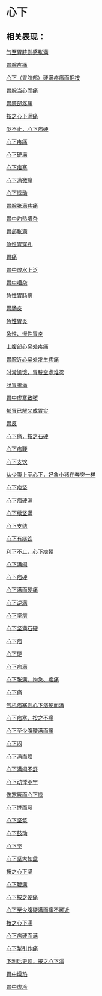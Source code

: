 # 心下## 相关表现：[气至胃脘则感胀满](https://www.gmzyjc.com/search/result?wd=气至胃脘则感胀满)[胃脘疼痛](https://www.gmzyjc.com/search/result?wd=胃脘疼痛)[心下（胃脘部）硬满疼痛而拒按](https://www.gmzyjc.com/search/result?wd=心下（胃脘部）硬满疼痛而拒按)[胃脘当心而痛](https://www.gmzyjc.com/search/result?wd=胃脘当心而痛)[胃脘部疼痛](https://www.gmzyjc.com/search/result?wd=胃脘部疼痛)[按之心下满痛](https://www.gmzyjc.com/search/result?wd=按之心下满痛)[呕不止，心下痞硬](https://www.gmzyjc.com/search/result?wd=呕不止，心下痞硬)[心下疼痛](https://www.gmzyjc.com/search/result?wd=心下疼痛)[心下硬满](https://www.gmzyjc.com/search/result?wd=心下硬满)[心下痞塞](https://www.gmzyjc.com/search/result?wd=心下痞塞)[心下满微痛](https://www.gmzyjc.com/search/result?wd=心下满微痛)[心下悸动](https://www.gmzyjc.com/search/result?wd=心下悸动)[胃脘胀满疼痛](https://www.gmzyjc.com/search/result?wd=胃脘胀满疼痛)[胃中灼热嘈杂](https://www.gmzyjc.com/search/result?wd=胃中灼热嘈杂)[胃部胀满](https://www.gmzyjc.com/search/result?wd=胃部胀满)[急性胃穿孔](https://www.gmzyjc.com/search/result?wd=急性胃穿孔)[胃痛](https://www.gmzyjc.com/search/result?wd=胃痛)[胃中酸水上泛](https://www.gmzyjc.com/search/result?wd=胃中酸水上泛)[胃中嘈杂](https://www.gmzyjc.com/search/result?wd=胃中嘈杂)[急性胃肠病](https://www.gmzyjc.com/search/result?wd=急性胃肠病)[胃肠炎](https://www.gmzyjc.com/search/result?wd=胃肠炎)[急性胃炎](https://www.gmzyjc.com/search/result?wd=急性胃炎)[急性、慢性胃炎](https://www.gmzyjc.com/search/result?wd=急性、慢性胃炎)[上腹部心窝处疼痛](https://www.gmzyjc.com/search/result?wd=上腹部心窝处疼痛)[胃脘近心窝处发生疼痛](https://www.gmzyjc.com/search/result?wd=胃脘近心窝处发生疼痛)[时常饥饿，胃脘空虚难忍](https://www.gmzyjc.com/search/result?wd=时常饥饿，胃脘空虚难忍)[肠胃胀满](https://www.gmzyjc.com/search/result?wd=肠胃胀满)[胃中虚寒致哕](https://www.gmzyjc.com/search/result?wd=胃中虚寒致哕)[郁冒已解又成胃实](https://www.gmzyjc.com/search/result?wd=郁冒已解又成胃实)[胃反](https://www.gmzyjc.com/search/result?wd=胃反)[心下痛，按之石硬](https://www.gmzyjc.com/search/result?wd=心下痛，按之石硬)[心下痞鞕](https://www.gmzyjc.com/search/result?wd=心下痞鞕)[心下支饮](https://www.gmzyjc.com/search/result?wd=心下支饮)[从少腹上至心下，好象小猪在奔突一样](https://www.gmzyjc.com/search/result?wd=从少腹上至心下，好象小猪在奔突一样)[心下痞坚](https://www.gmzyjc.com/search/result?wd=心下痞坚)[心下痞硬满](https://www.gmzyjc.com/search/result?wd=心下痞硬满)[心下续坚满](https://www.gmzyjc.com/search/result?wd=心下续坚满)[心下支结](https://www.gmzyjc.com/search/result?wd=心下支结)[心下有痰饮](https://www.gmzyjc.com/search/result?wd=心下有痰饮)[利下不止，心下痞鞕](https://www.gmzyjc.com/search/result?wd=利下不止，心下痞鞕)[心下满闷](https://www.gmzyjc.com/search/result?wd=心下满闷)[心下痞硬](https://www.gmzyjc.com/search/result?wd=心下痞硬)[心下满而硬痛](https://www.gmzyjc.com/search/result?wd=心下满而硬痛)[心下逆满](https://www.gmzyjc.com/search/result?wd=心下逆满)[心下坚痞](https://www.gmzyjc.com/search/result?wd=心下坚痞)[心下坚满石硬](https://www.gmzyjc.com/search/result?wd=心下坚满石硬)[心下痞](https://www.gmzyjc.com/search/result?wd=心下痞)[心下硬](https://www.gmzyjc.com/search/result?wd=心下硬)[心下痞满](https://www.gmzyjc.com/search/result?wd=心下痞满)[心下胀满、拘急、疼痛](https://www.gmzyjc.com/search/result?wd=心下胀满、拘急、疼痛)[心下痛](https://www.gmzyjc.com/search/result?wd=心下痛)[气机痞塞则心下痞硬而满](https://www.gmzyjc.com/search/result?wd=气机痞塞则心下痞硬而满)[心下痞塞，按之不痛](https://www.gmzyjc.com/search/result?wd=心下痞塞，按之不痛)[心下至少腹鞕满而痛](https://www.gmzyjc.com/search/result?wd=心下至少腹鞕满而痛)[心下闷](https://www.gmzyjc.com/search/result?wd=心下闷)[心下满而烦](https://www.gmzyjc.com/search/result?wd=心下满而烦)[心下满闷不舒](https://www.gmzyjc.com/search/result?wd=心下满闷不舒)[心下动悸不宁](https://www.gmzyjc.com/search/result?wd=心下动悸不宁)[伤寒厥而心下悸](https://www.gmzyjc.com/search/result?wd=伤寒厥而心下悸)[心下悸而厥](https://www.gmzyjc.com/search/result?wd=心下悸而厥)[心下坚筑](https://www.gmzyjc.com/search/result?wd=心下坚筑)[心下鼓动](https://www.gmzyjc.com/search/result?wd=心下鼓动)[心下坚](https://www.gmzyjc.com/search/result?wd=心下坚)[心下坚大如盘](https://www.gmzyjc.com/search/result?wd=心下坚大如盘)[按之心下坚](https://www.gmzyjc.com/search/result?wd=按之心下坚)[心下鞕满](https://www.gmzyjc.com/search/result?wd=心下鞕满)[心下按之硬痛](https://www.gmzyjc.com/search/result?wd=心下按之硬痛)[心下至少腹硬满而痛不可近](https://www.gmzyjc.com/search/result?wd=心下至少腹硬满而痛不可近)[按之心下濡](https://www.gmzyjc.com/search/result?wd=按之心下濡)[心下痞硬而满](https://www.gmzyjc.com/search/result?wd=心下痞硬而满)[心下掣引作痛](https://www.gmzyjc.com/search/result?wd=心下掣引作痛)[下利后更烦，按之心下濡](https://www.gmzyjc.com/search/result?wd=下利后更烦，按之心下濡)[胃中燥热](https://www.gmzyjc.com/search/result?wd=胃中燥热)[胃中虚冷](https://www.gmzyjc.com/search/result?wd=胃中虚冷)